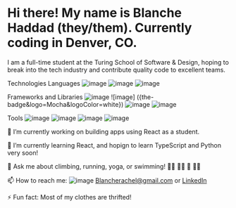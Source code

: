 # Hi there! My name is Blanche Haddad (they/them). Currently coding in Denver, CO. 

I am a full-time student at the Turing School of Software & Design, hoping to break into the tech industry and contribute quality code to excellent teams. 

 Technologies
 Languages 
![image]({https://img.shields.io/badge/JavaScript-323330?style=for-the-badge&logo=javascript&logoColor=F7DF1E}) ![image]({https://img.shields.io/badge/CSS3-1572B6?style=for-the-badge&logo=css3&logoColor=white}) ![image]({https://img.shields.io/badge/HTML5-E34F26?style=for-the-badge&logo=html5&logoColor=white}) 

 Frameworks and Libraries 
![image]({https://img.shields.io/badge/React-20232A?style=for-the-badge&logo=react&logoColor=61DAFB}) ![image] ({the-badge&logo=Mocha&logoColor=white}) ![image]({https://img.shields.io/badge/chai-A30701?style=for-the-badge&logo=chai&logoColor=white}) ![image]({https://img.shields.io/badge/Cypress-17202C?style=for-the-badge&logo=cypress&logoColor=white}) 

Tools
![image]({https://img.shields.io/badge/VSCode-0078D4?style=for-the-badge&logo=visual%20studio%20code&logoColor=white}) ![image]({https://img.shields.io/badge/GitHub-100000?style=for-the-badge&logo=github&logoColor=white}) ![image]({https://img.shields.io/badge/npm-CB3837?style=for-the-badge&logo=npm&logoColor=white}) ![image]({https://img.shields.io/badge/Slack-4A154B?style=for-the-badge&logo=slack&logoColor=white}) 

 🔭 I’m currently working on building apps using React as a student.

 🌱 I’m currently learning React, and hopign to learn TypeScript and Python very soon!

 💬 Ask me about climbing, running, yoga, or swimming! 🧗‍♀️ 🏃‍♂️ 🧘 🏊‍♀️

 📫 How to reach me: ![image]({https://img.shields.io/badge/Gmail-D14836?style=for-the-badge&logo=gmail&logoColor=white}) Blancherachel@gmail.com or [LinkedIn](https://www.linkedin.com/in/blanche-haddad-denver/)

 ⚡ Fun fact: Most of my clothes are thrifted! 
